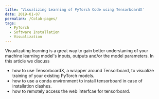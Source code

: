 ```yaml
---
title: 'Visualizing Learning of PyTorch Code using TensorboardX'
date: 2019-01-07
permalink: /Colab-pages/
tags:
  - PyTorch 
  - Software Installation 
  - Visualization 
---
```


Visualizating learning is a great way to gain better understaning of your machine learning model's inputs, outputs and/or the model parameters. In this article we discuss
- how to use TensorboardX, a wrapper around Tensorboard, to visualize training of your existing PyTorch models.
- how to use a conda environment to install tensorboard in case of installation clashes.
- how to remotely access the web interfcae for tensorboard.
